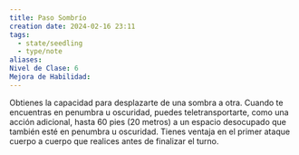 ```yaml
---
title: Paso Sombrío
creation date: 2024-02-16 23:11
tags:
  - state/seedling
  - type/note
aliases: 
Nivel de Clase: 6
Mejora de Habilidad:
---
```

Obtienes la capacidad para desplazarte de una sombra a otra. Cuando te encuentras en penumbra u oscuridad, puedes teletransportarte, como una acción adicional, hasta 60 pies (20 metros) a un espacio desocupado que también esté en penumbra u oscuridad. 
Tienes ventaja en el primer ataque cuerpo a cuerpo que realices antes de finalizar el turno.

